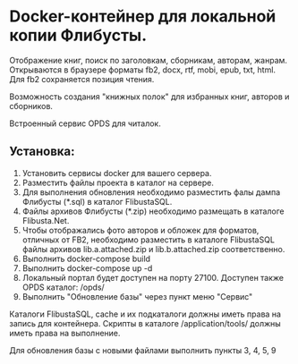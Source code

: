# Docker-контейнер для локальной копии Флибусты.

Отображение книг, поиск по заголовкам, сборникам, авторам, жанрам. Открываются в браузере форматы fb2, docx, rtf, mobi, epub, txt, html. Для fb2 сохраняется позиция чтения.

Возможность создания "книжных полок" для избранных книг, авторов и сборников.

Встроенный сервис OPDS для читалок.

## Установка:

1. Установить сервисы docker для вашего сервера.
2. Разместить файлы проекта в каталог на сервере.
3. Для выполнения обновления необходимо разместить фалы дампа Флибусты (*.sql) в каталог FlibustaSQL.
4. Файлы архивов Флибусты (*.zip) необходимо размещать в каталоге Flibusta.Net.
5. Чтобы отображались фото авторов и обложек для форматов, отличных от FB2, необходимо разместить в каталоге FlibustaSQL файлы архивов lib.a.attached.zip и lib.b.attached.zip соответственно.
6. Выполнить docker-compose build
7. Выполнить docker-compose up -d
8. Локальный портал будет доступен на порту 27100. Доступен также OPDS каталог: /opds/
9. Выполнить "Обновление базы" через пункт меню "Сервис"

Каталоги FlibustaSQL, cache и их подкаталоги должны иметь права на запись для контейнера. Скрипты в каталоге /application/tools/ должны иметь права на выполнение.

Для обновления базы с новыми файлами выполнить пункты 3, 4, 5, 9


